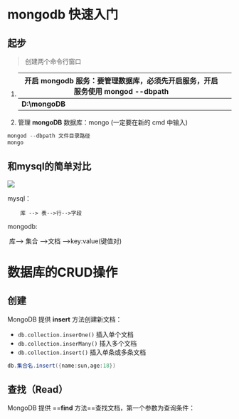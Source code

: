 # mongodb 快速入门

## 起步

> 创建两个命令行窗口



1. | 开启 **mongodb** 服务：要管理数据库，必须先开启服务，开启服务使用   **mongod --dbpath** |      |
   | ------------------------------------------------------------ | ---- |
   | **D:\mongoDB**                                               |      |

2. 管理 **mongoDB**
   数据库：mongo  (一定要在新的 cmd 中输入) 



```powershell
mongod --dbpath 文件目录路径
mongo 
```







## 和mysql的简单对比

![](D:\一“桶”前端\myNote\数据库相关知识\assets\mongodb.jpg)



mysql：

 		库 --> 表-->行-->字段

mongodb:

​		库--> 集合 -->文档 -->key:value(键值对)





# 数据库的CRUD操作

## 创建

MongoDB 提供 **insert** 方法创建新文档：

- `db.collection.inserOne()` 插入单个文档  
- `db.collection.inserMany()` 插入多个文档
- `db.collection.insert()` 插入单条或多条文档

```powershell
db.集合名.insert({name:sun,age:18})
```



## 查找（Read）

MongoDB 提供 ==**find** 方法==查找文档，第一个参数为查询条件：

